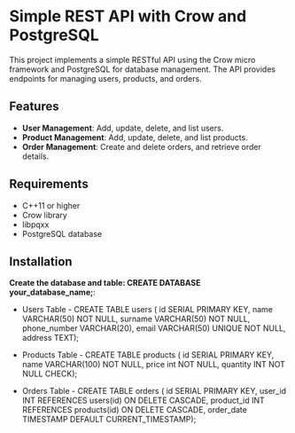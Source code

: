 # Simple REST API with Crow and PostgreSQL
This project implements a simple RESTful API using the Crow micro framework and PostgreSQL for database management. The API provides endpoints for managing users, products, and orders.

## Features
- **User Management**: Add, update, delete, and list users.
- **Product Management**: Add, update, delete, and list products.
- **Order Management**: Create and delete orders, and retrieve order details.

## Requirements
- C++11 or higher
- Crow library
- libpqxx
- PostgreSQL database

## Installation
**Create the database and table: CREATE DATABASE your_database_name;**:
-  Users Table -
   CREATE TABLE users (
    id SERIAL PRIMARY KEY,
    name VARCHAR(50) NOT NULL,
    surname VARCHAR(50) NOT NULL,
    phone_number VARCHAR(20),
    email VARCHAR(50) UNIQUE NOT NULL,
    address TEXT);

- Products Table -
CREATE TABLE products (
    id SERIAL PRIMARY KEY,
    name VARCHAR(100) NOT NULL,
    price int NOT NULL,
    quantity INT NOT NULL CHECK);

- Orders Table -
CREATE TABLE orders (
    id SERIAL PRIMARY KEY,
    user_id INT REFERENCES users(id) ON DELETE CASCADE,
    product_id INT REFERENCES products(id) ON DELETE CASCADE,
    order_date TIMESTAMP DEFAULT CURRENT_TIMESTAMP);
